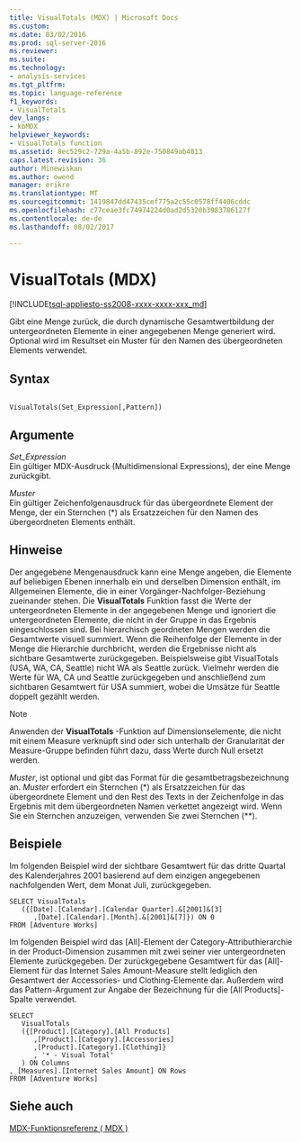 ```yaml
---
title: VisualTotals (MDX) | Microsoft Docs
ms.custom: 
ms.date: 03/02/2016
ms.prod: sql-server-2016
ms.reviewer: 
ms.suite: 
ms.technology:
- analysis-services
ms.tgt_pltfrm: 
ms.topic: language-reference
f1_keywords:
- VisualTotals
dev_langs:
- kbMDX
helpviewer_keywords:
- VisualTotals function
ms.assetid: 8ec529c2-729a-4a5b-892e-750849ab4013
caps.latest.revision: 36
author: Minewiskan
ms.author: owend
manager: erikre
ms.translationtype: MT
ms.sourcegitcommit: 1419847dd47435cef775a2c55c0578ff4406cddc
ms.openlocfilehash: c77ceae3fc74974224d0ad2d5320b3983786127f
ms.contentlocale: de-de
ms.lasthandoff: 08/02/2017

---
```

# <a name="visualtotals-mdx"></a>VisualTotals (MDX)
[!INCLUDE[tsql-appliesto-ss2008-xxxx-xxxx-xxx_md](../includes/tsql-appliesto-ss2008-xxxx-xxxx-xxx-md.md)]

  Gibt eine Menge zurück, die durch dynamische Gesamtwertbildung der untergeordneten Elemente in einer angegebenen Menge generiert wird. Optional wird im Resultset ein Muster für den Namen des übergeordneten Elements verwendet.  
  
## <a name="syntax"></a>Syntax  
  
```  
  
VisualTotals(Set_Expression[,Pattern])  
```  
  
## <a name="arguments"></a>Argumente  
 *Set_Expression*  
 Ein gültiger MDX-Ausdruck (Multidimensional Expressions), der eine Menge zurückgibt.  
  
 *Muster*  
 Ein gültiger Zeichenfolgenausdruck für das übergeordnete Element der Menge, der ein Sternchen (*) als Ersatzzeichen für den Namen des übergeordneten Elements enthält.  
  
## <a name="remarks"></a>Hinweise  
 Der angegebene Mengenausdruck kann eine Menge angeben, die Elemente auf beliebigen Ebenen innerhalb ein und derselben Dimension enthält, im Allgemeinen Elemente, die in einer Vorgänger-Nachfolger-Beziehung zueinander stehen. Die **VisualTotals** Funktion fasst die Werte der untergeordneten Elemente in der angegebenen Menge und ignoriert die untergeordneten Elemente, die nicht in der Gruppe in das Ergebnis eingeschlossen sind. Bei hierarchisch geordneten Mengen werden die Gesamtwerte visuell summiert. Wenn die Reihenfolge der Elemente in der Menge die Hierarchie durchbricht, werden die Ergebnisse nicht als sichtbare Gesamtwerte zurückgegeben. Beispielsweise gibt VisualTotals (USA, WA, CA, Seattle) nicht WA als Seattle zurück. Vielmehr werden die Werte für WA, CA und Seattle zurückgegeben und anschließend zum sichtbaren Gesamtwert für USA summiert, wobei die Umsätze für Seattle doppelt gezählt werden.  
  
> [!NOTE]  
>  Anwenden der **VisualTotals** -Funktion auf Dimensionselemente, die nicht mit einem Measure verknüpft sind oder sich unterhalb der Granularität der Measure-Gruppe befinden führt dazu, dass Werte durch Null ersetzt werden.  
  
 *Muster*, ist optional und gibt das Format für die gesamtbetragsbezeichnung an. *Muster* erfordert ein Sternchen (*) als Ersatzzeichen für das übergeordnete Element und den Rest des Texts in der Zeichenfolge in das Ergebnis mit dem übergeordneten Namen verkettet angezeigt wird. Wenn Sie ein Sternchen anzuzeigen, verwenden Sie zwei Sternchen (\*\*).  
  
## <a name="examples"></a>Beispiele  
 Im folgenden Beispiel wird der sichtbare Gesamtwert für das dritte Quartal des Kalenderjahres 2001 basierend auf dem einzigen angegebenen nachfolgenden Wert, dem Monat Juli, zurückgegeben.  
  
```  
SELECT VisualTotals  
   ({[Date].[Calendar].[Calendar Quarter].&[2001]&[3]  
      ,[Date].[Calendar].[Month].&[2001]&[7]}) ON 0  
FROM [Adventure Works]  
```  
  
 Im folgenden Beispiel wird das [All]-Element der Category-Attributhierarchie in der Product-Dimension zusammen mit zwei seiner vier untergeordneten Elemente zurückgegeben. Der zurückgegebene Gesamtwert für das [All]-Element für das Internet Sales Amount-Measure stellt lediglich den Gesamtwert der Accessories- und Clothing-Elemente dar. Außerdem wird das Pattern-Argument zur Angabe der Bezeichnung für die [All Products]-Spalte verwendet.  
  
```  
SELECT  
   VisualTotals  
   ({[Product].[Category].[All Products]  
      ,[Product].[Category].[Accessories]  
      ,[Product].[Category].[Clothing]}  
      , '* - Visual Total'  
   ) ON Columns  
, [Measures].[Internet Sales Amount] ON Rows  
FROM [Adventure Works]  
```  
  
## <a name="see-also"></a>Siehe auch  
 [MDX-Funktionsreferenz &#40; MDX &#41;](../mdx/mdx-function-reference-mdx.md)  
  
  

